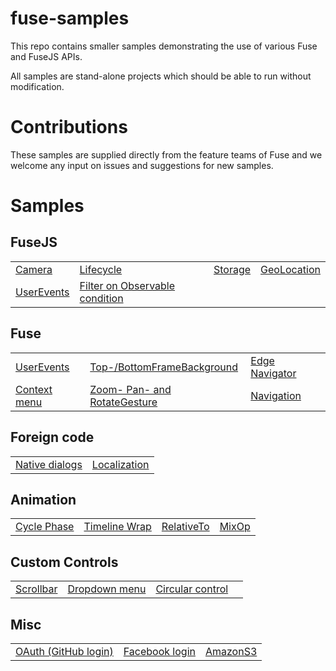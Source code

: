# fuse-samples

This repo contains smaller samples demonstrating the use of various Fuse and FuseJS APIs.

All samples are stand-alone projects which should be able to run without modification.

# Contributions

These samples are supplied directly from the feature teams of Fuse and we welcome any input on issues and suggestions for new samples.


# Samples

## FuseJS

<table>
 <tr>
  <td><a href="Samples/Camera">Camera</a></td>
  <td><a href="Samples/Lifecycle">Lifecycle</a></td>
  <td><a href="Samples/Storage">Storage</a></td>
  <td><a href="Samples/GeoLocation">GeoLocation</a></td>
  </tr>
  <tr>
  <td><a href="Samples/UserEvents">UserEvents</a></td>
  <td><a href="Samples/FilterOnObservableCondition">Filter on Observable condition</a></td>
 </tr>
</table>

## Fuse

<table>
  <tr>
    <td><a href="Samples/UserEvents">UserEvents</a></td>
    <td><a href="Samples/OSUI">Top-/BottomFrameBackground</a></td>
	<td><a href="Samples/EdgeNavigator">Edge Navigator</a></td>
  </tr>
  <tr>
 	<td><a href="Samples/UIStructure/ContextMenu">Context menu</a></td>
	<td><a href="Samples/ImageViewer">Zoom- Pan- and RotateGesture</a></td>
	<td><a href="Samples/UIStructure/Navigation">Navigation</a></td>
  </tr>
</table>

## Foreign code

<table>
  <tr>
  	<td><a href="Samples/NativeDialogs">Native dialogs</a></td>
	<td><a href="Samples/Localization">Localization</a></td>
  </tr>
</table>


## Animation

<table>
  <tr>
    <td><a href="Samples/Animation/CyclePhase">Cycle Phase</a></td>
    <td><a href="Samples/Animation/TimelineWrap">Timeline Wrap</a></td>
	<td><a href="Samples/RelativeTo">RelativeTo</a></td>
	<td><a href="Samples/Animation/MixOp">MixOp</a></td>
  </tr>
</table>

## Custom Controls

<table>
  <tr>
    <td><a href="Samples/Controls/Scrollbar">Scrollbar</a></td>
    <td><a href="Samples/DropdownMenu">Dropdown menu</a></td>
    <td><a href="Samples/Controls/Circular">Circular control</a><td>
  </tr>
</table>

## Misc

<table>
  <tr>
  <td><a href="Samples/GithubOAuth">OAuth (GitHub login)</a></td>
  <td><a href="Samples/FacebookLogin">Facebook login</a></td>
  <td><a href="Samples/AmazonS3">AmazonS3</a></td>
  </tr>
</table>
